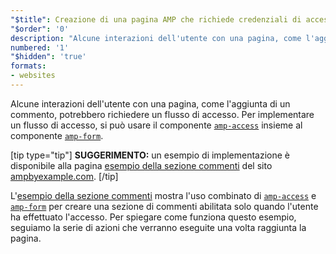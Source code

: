 ```yaml
---
"$title": Creazione di una pagina AMP che richiede credenziali di accesso
"$order": '0'
description: "Alcune interazioni dell'utente con una pagina, come l'aggiunta di un commento, potrebbero richiedere un flusso di accesso. Per implementare un flusso di accesso ..."
numbered: '1'
"$hidden": 'true'
formats:
- websites
---
```


Alcune interazioni dell'utente con una pagina, come l'aggiunta di un commento, potrebbero richiedere un flusso di accesso. Per implementare un flusso di accesso, si può usare il componente [`amp-access`](../../../../documentation/components/reference/amp-access.md) insieme al componente [`amp-form`](../../../../documentation/components/reference/amp-form.md).

[tip type="tip"] **SUGGERIMENTO:** un esempio di implementazione è disponibile alla pagina [esempio della sezione commenti](../../../../documentation/examples/documentation/Comment_Section.html) del sito [ampbyexample.com](../../../../documentation/examples/index.html). [/tip]

L'[esempio della sezione commenti](../../../../documentation/examples/documentation/Comment_Section.html) mostra l'uso combinato di [`amp-access`](../../../../documentation/components/reference/amp-access.md) e [`amp-form`](../../../../documentation/components/reference/amp-form.md) per creare una sezione di commenti abilitata solo quando l'utente ha effettuato l'accesso. Per spiegare come funziona questo esempio, seguiamo la serie di azioni che verranno eseguite una volta raggiunta la pagina.

